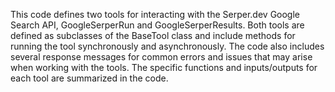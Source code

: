 This code defines two tools for interacting with the Serper.dev Google Search API, GoogleSerperRun and GoogleSerperResults. Both tools are defined as subclasses of the BaseTool class and include methods for running the tool synchronously and asynchronously. The code also includes several response messages for common errors and issues that may arise when working with the tools. The specific functions and inputs/outputs for each tool are summarized in the code.

